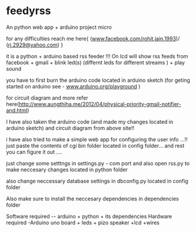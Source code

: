 feedyrss
========

An python web app + arduino project micro 


for any difficulties reach me here{ (www.facebook.com/rohit.jain.1993)/ (rj.2929@yahoo.com) }

 it is a python  + arduino based rss feeder !!!
On lcd  will show rss feeds from facebook + gmail  + blink led(s) (differnt leds for different streams ) + play sound 

you have to first burn the arduino code located in arduino sketch (for geting started on arduino see - www.arduino.org/playground )
   
for circuit diagram  and more refer here(http://www.aungthiha.me/2012/04/physical-priority-gmail-notifier-and.html)

I have also taken the arduino code (and made my changes located in arduino sketch) and circuit diagram  from above site!!
 
i have also tried to make a simple web app for configuring the user info ...!!
just paste the contents of cgi bin folder located in config folder...
and rest you can figure it out ....

just change some setttngs in settings.py - com port 
and also open rss.py to make neccesary changes
located in python folder 


also change neccessary database settings in dbconfig.py located in config folder


Also make sure to install the neccesary dependencies in dependencies folder

Software required -- arduino + python + its dependencies
Hardware required -Arduino uno board + leds + pizo speaker +lcd +wires 
  
